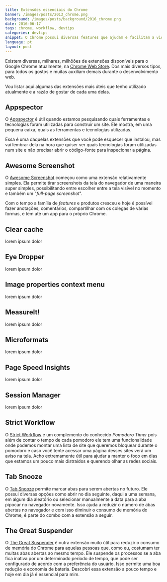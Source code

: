 ```yaml
---
title: Extensões essenciais do Chrome
banner: /images/posts/2013_chrome.png
background: /images/posts/background/2016_chrome.png
date: 2016-06-17
tags: chrome, workflow, devtips
categories: devtips
snippet: O Chrome possui diversas features que ajudam e facilitam a vida dos desenvolvedores, mas existem algumas extensões que são essenciais para dar ainda mais poder ao browser.
language: pt
layout: post
---
```


Existem diversas, milhares, milhõões de extensões disponíveis para o Google Chrome atualmente, na [Chrome Web Store](https://chrome.google.com/webstore/category/apps?hl=pt-BR). Dos mais diversos tipos, para todos os gostos e muitas auxiliam demais durante o desenvolvimento web.

Vou listar aqui algumas das extensões mais úteis que tenho utilizado atualmente e a razão de gostar de cada uma delas.

## Appspector

O [Appspector](https://chrome.google.com/webstore/detail/appspector/homgcnaoacgigpkkljjjekpignblkeae?hl=pt-BR) é útil quando estamos pesquisando quais ferramentas e tecnologias foram utilizadas para construir um site. Ele mostra, em uma pequena caixa, quais as ferramentas e tecnologias utilizadas.

Essa é uma daquelas extensões que você pode esquecer que instalou, mas vai lembrar dela na hora que quiser ver quais tecnologias foram utilizadas num site e não precisar abrir o código-fonte para inspecionar a página.

## Awesome Screenshot

O [Awesome Screenshot](https://chrome.google.com/webstore/detail/awesome-screenshot-screen/nlipoenfbbikpbjkfpfillcgkoblgpmj?hl=pt-BR) começou como uma extensão relativamente simples. Ela permite tirar screenshots da tela do navegador de uma maneira super simples, possibilitando entre escolher entre a tela visível no momento e também um "_full-page screenshot_".

Com o tempo a família de _features_ e produtos cresceu e hoje é possível fazer anotações, comentários, compartilhar com os colegas de várias formas, e tem até um app para o próprio Chrome.

## Clear cache

lorem ipsum dolor

## Eye Dropper

lorem ipsum dolor

## Image properties context menu

lorem ipsum dolor

## MeasureIt!

lorem ipsum dolor

## Microformats

lorem ipsum dolor

## Page Speed Insights

lorem ipsum dolor

## Session Manager

lorem ipsum dolor

## Strict Workflow

O [Strict Workflow](https://chrome.google.com/webstore/detail/strict-workflow/cgmnfnmlficgeijcalkgnnkigkefkbhd) é um complemento do conhecido _Pomodoro Timer_ pois além de contar o tempo de cada pomodoro ele tem uma funcionalidade onde podemos montar uma lista de site que queremos bloquear durante o pomodoro e caso você tente acessar uma página desses sites verá um aviso na tela. Acho extremamente útil para ajudar a manter o foco em dias que estamos um pouco mais distraídos e querendo olhar as redes sociais.

## Tab Snooze

O [Tab Snooze](https://chrome.google.com/webstore/detail/tab-snooze/pdiebiamhaleloakpcgmpnenggpjbcbm)
 permite marcar abas para serem abertas no futuro. Ele possui diversas opções como abrir no dia seguinte, daqui a uma semana, em algum dia aleatório ou selecionar manualmente a data para a aba pipocar no navegador novamente. Isso ajuda a reduzir o número de abas abertas no navegador e com isso diminuir o consumo de memória do Chrome, é parte do combo com a extensão a seguir.

## The Great Suspender

O [The Great Suspender](https://chrome.google.com/webstore/detail/the-great-suspender/klbibkeccnjlkjkiokjodocebajanakg?hl=pt-BR)
 é outra extensão muito útil para reduzir o consumo de memória do Chrome para aquelas pessoas que, como eu, costumam ter muitas abas abertas ao mesmo tempo. Ele suspende os processos se a aba fica inativa por um determinado período de tempo, que pode ser configurado de acordo com a preferência do usuário. Isso permite uma boa redução e economia de bateria. Descobri essa extensão a pouco tempo e hoje em dia já é essencial para mim.
